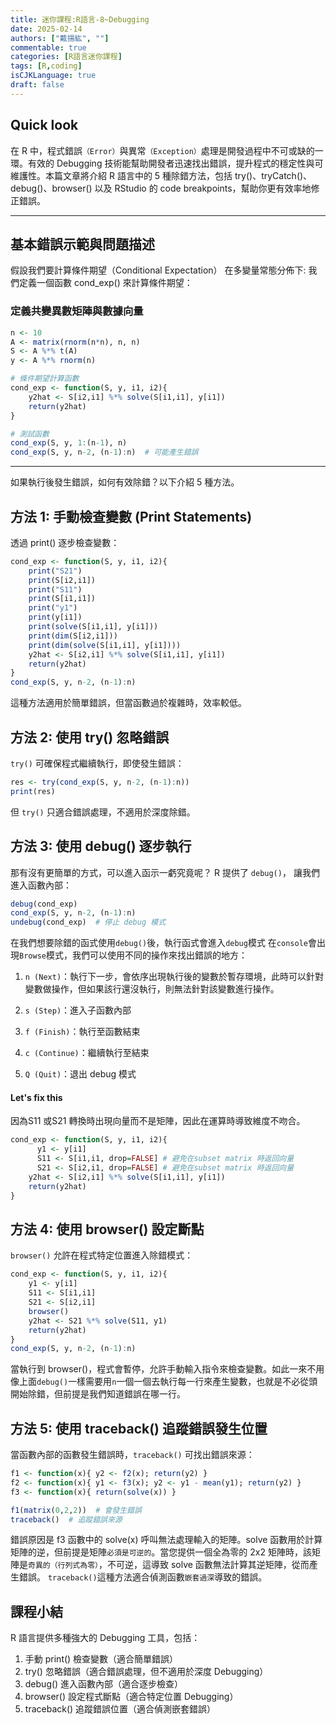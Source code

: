 ```yaml
---
title: 迷你課程:R語言-8~Debugging
date: 2025-02-14
authors: ["戴揚紘", ""]
commentable: true
categories: [R語言迷你課程]
tags: [R,coding]
isCJKLanguage: true
draft: false
---
```

<!--more-->
## Quick look
在 R 中，程式錯誤`（Error）`與異常`（Exception）`處理是開發過程中不可或缺的一環。有效的 Debugging 技術能幫助開發者迅速找出錯誤，提升程式的穩定性與可維護性。本篇文章將介紹 R 語言中的 5 種除錯方法，包括 try()、tryCatch()、debug()、browser() 以及 RStudio 的 code breakpoints，幫助你更有效率地修正錯誤。

---
## 基本錯誤示範與問題描述
假設我們要計算條件期望（Conditional Expectation） 在多變量常態分佈下:
我們定義一個函數 cond_exp() 來計算條件期望：

### 定義共變異數矩陣與數據向量
```r
n <- 10
A <- matrix(rnorm(n*n), n, n)
S <- A %*% t(A)
y <- A %*% rnorm(n)

# 條件期望計算函數
cond_exp <- function(S, y, i1, i2){
    y2hat <- S[i2,i1] %*% solve(S[i1,i1], y[i1])
    return(y2hat)
}

# 測試函數
cond_exp(S, y, 1:(n-1), n)
cond_exp(S, y, n-2, (n-1):n)  # 可能產生錯誤
```

---
如果執行後發生錯誤，如何有效除錯？以下介紹 5 種方法。
## 方法 1: 手動檢查變數 (Print Statements)
透過 print() 逐步檢查變數：
```r
cond_exp <- function(S, y, i1, i2){
    print("S21")
    print(S[i2,i1])
    print("S11")
    print(S[i1,i1])
    print("y1")
    print(y[i1])
    print(solve(S[i1,i1], y[i1]))
    print(dim(S[i2,i1]))
    print(dim(solve(S[i1,i1], y[i1])))
    y2hat <- S[i2,i1] %*% solve(S[i1,i1], y[i1])
    return(y2hat)
}
cond_exp(S, y, n-2, (n-1):n)
```
這種方法適用於簡單錯誤，但當函數過於複雜時，效率較低。

## 方法 2: 使用 try() 忽略錯誤
`try()` 可確保程式繼續執行，即使發生錯誤：
```r
res <- try(cond_exp(S, y, n-2, (n-1):n))
print(res)
```
但 `try()` 只適合錯誤處理，不適用於深度除錯。

## 方法 3: 使用 debug() 逐步執行
那有沒有更簡單的方式，可以進入函示一虧究竟呢？ R 提供了 `debug()`， 讓我們進入函數內部：
```r
debug(cond_exp)
cond_exp(S, y, n-2, (n-1):n)
undebug(cond_exp)  # 停止 debug 模式
```
在我們想要除錯的函式使用`debug()`後，執行函式會進入`debug`模式
在`console`會出現`Browse`模式，我們可以使用不同的操作來找出錯誤的地方：

1. `n (Next)`：執行下一步，會依序出現執行後的變數於暫存環境，此時可以針對變數做操作，但如果該行還沒執行，則無法針對該變數進行操作。

2. `s (Step)`：進入子函數內部

3. `f (Finish)`：執行至函數結束

4. `c (Continue)`：繼續執行至結束

5. `Q (Quit)`：退出 debug 模式

#### Let's fix this
因為S11 或S21 轉換時出現向量而不是矩陣，因此在運算時導致維度不吻合。
```r
cond_exp <- function(S, y, i1, i2){
      y1 <- y[i1]
      S11 <- S[i1,i1, drop=FALSE] # 避免在subset matrix 時返回向量
      S21 <- S[i2,i1, drop=FALSE] # 避免在subset matrix 時返回向量
    y2hat <- S[i2,i1] %*% solve(S[i1,i1], y[i1])
    return(y2hat)
}
```

## 方法 4: 使用 browser() 設定斷點
`browser()` 允許在程式特定位置進入除錯模式：
```r
cond_exp <- function(S, y, i1, i2){
    y1 <- y[i1]
    S11 <- S[i1,i1]
    S21 <- S[i2,i1]
    browser()
    y2hat <- S21 %*% solve(S11, y1)
    return(y2hat)
}
cond_exp(S, y, n-2, (n-1):n)
```
當執行到 browser()，程式會暫停，允許手動輸入指令來檢查變數。如此一來不用像上面`debug()`一樣需要用`n`一個一個去執行每一行來產生變數，也就是不必從頭開始除錯，但前提是我們知道錯誤在哪一行。

## 方法 5: 使用 traceback() 追蹤錯誤發生位置
當函數內部的函數發生錯誤時，`traceback()` 可找出錯誤來源：
```r
f1 <- function(x){ y2 <- f2(x); return(y2) }
f2 <- function(x){ y1 <- f3(x); y2 <- y1 - mean(y1); return(y2) }
f3 <- function(x){ return(solve(x)) }

f1(matrix(0,2,2))  # 會發生錯誤
traceback()  # 追蹤錯誤來源
```
錯誤原因是 f3 函數中的 solve(x) 呼叫無法處理輸入的矩陣。solve 函數用於計算矩陣的逆，但前提是矩陣`必須是可逆的`。當您提供一個全為零的 2x2 矩陣時，該矩陣是`奇異的（行列式為零）`，不可逆，這導致 solve 函數無法計算其逆矩陣，從而產生錯誤。
`traceback()`這種方法適合偵測函數`嵌套過深`導致的錯誤。

## 課程小結
R 語言提供多種強大的 Debugging 工具，包括：
1. 手動 print() 檢查變數（適合簡單錯誤）
2. try() 忽略錯誤（適合錯誤處理，但不適用於深度 Debugging）
3. debug() 進入函數內部（適合逐步檢查）
4. browser() 設定程式斷點（適合特定位置 Debugging）
5. traceback() 追蹤錯誤位置（適合偵測嵌套錯誤）



